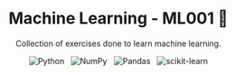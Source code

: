 <div align="center">
  
  # Machine Learning - ML001 🤖
  Collection of exercises done to learn machine learning.
  
  ![Python](https://img.shields.io/badge/python-3670A0?style=flat&logo=python&logoColor=ffdd54)
  &nbsp;
  ![NumPy](https://img.shields.io/badge/numpy-%23013243.svg?style=flat&logo=numpy&logoColor=white)
  &nbsp;
  ![Pandas](https://img.shields.io/badge/pandas-%23150458.svg?style=flat&logo=pandas&logoColor=white)
  &nbsp;
  ![scikit-learn](https://img.shields.io/badge/scikit--learn-%23F7931E.svg?style=flat&logo=scikit-learn&logoColor=white)
</div>

